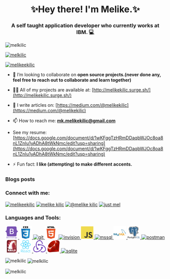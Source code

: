 <!--
**melkilic/melkilic** is a ✨ _special_ ✨ repository because its `README.md` (this file) appears on your GitHub profile.

Here are some ideas to get you started:

- 🔭 I’m currently working on ...
- 🌱 I’m currently learning ...
- 👯 I’m looking to collaborate on ...
- 🤔 I’m looking for help with ...
- 💬 Ask me about ...
- 📫 How to reach me: ...
- 😄 Pronouns: ...
- ⚡ Fun fact: ...
-->
<h1 align="center">✨Hey there! I'm Melike.✨</h1>
<h3 align="center">A self taught application developer who currently works at IBM. 💻</h3>

<p align="left"> <img src="https://komarev.com/ghpvc/?username=melkilic&label=Profile%20views&color=0e75b6&style=flat" alt="melkilic" /> </p>

<p align="left"> <a href="https://github.com/ryo-ma/github-profile-trophy"><img src="https://github-profile-trophy.vercel.app/?username=melkilic" alt="melkilic" /></a> </p>

<p align="left"> <a href="https://twitter.com/melikeekilic" target="blank"><img src="https://img.shields.io/twitter/follow/melikeekilic?logo=twitter&style=for-the-badge" alt="melikeekilic" /></a> </p>

- 👯 I’m looking to collaborate on **open source projects.(never done any, feel free to reach out to collaborate and learn together)**

- 👨‍💻 All of my projects are available at: [http://melikekilic.surge.sh/](http://melikekilic.surge.sh/)

- 📝 I write articles on: [https://medium.com/@melikekilic](https://medium.com/@melikekilic)

- 📫 How to reach me: **mk.melikekilic@gmail.com**

- See my resume: [https://docs.google.com/document/d/1wKFggTzHRmDDaqbWJOc8oa8nL1ZnIu1yADhA8tWkNmc/edit?usp=sharing](https://docs.google.com/document/d/1wKFggTzHRmDDaqbWJOc8oa8nL1ZnIu1yADhA8tWkNmc/edit?usp=sharing)

- ⚡ Fun fact: **I like (attempting) to make different accents.**

### Blogs posts
<!-- BLOG-POST-LIST:START -->
<!-- BLOG-POST-LIST:END -->

<h3 align="left">Connect with me:</h3>
<p align="left">
<a href="https://twitter.com/melikeekilic" target="blank"><img align="center" src="https://raw.githubusercontent.com/rahuldkjain/github-profile-readme-generator/master/src/images/icons/Social/twitter.svg" alt="melikeekilic" height="30" width="40" /></a>
<a href="https://linkedin.com/in/melike-kilic" target="blank"><img align="center" src="https://raw.githubusercontent.com/rahuldkjain/github-profile-readme-generator/master/src/images/icons/Social/linked-in-alt.svg" alt="melike kilic" height="30" width="40" /></a>
<a href="https://medium.com/@melikekilic" target="blank"><img align="center" src="https://raw.githubusercontent.com/rahuldkjain/github-profile-readme-generator/master/src/images/icons/Social/medium.svg" alt="@melike kilic" height="30" width="40" /></a>
<a href="https://www.youtube.com/channel/UCjIus15v1gCuHrGL8m2ZmxA" target="blank"><img align="center" src="https://raw.githubusercontent.com/rahuldkjain/github-profile-readme-generator/master/src/images/icons/Social/youtube.svg" alt="just mel" height="30" width="40" /></a>
</p>

<h3 align="left">Languages and Tools:</h3>
<p align="left"> <a href="https://getbootstrap.com" target="_blank" rel="noreferrer"> <img src="https://raw.githubusercontent.com/devicons/devicon/master/icons/bootstrap/bootstrap-plain-wordmark.svg" alt="bootstrap" width="40" height="40"/> </a> <a href="https://www.w3schools.com/css/" target="_blank" rel="noreferrer"> <img src="https://raw.githubusercontent.com/devicons/devicon/master/icons/css3/css3-original-wordmark.svg" alt="css3" width="40" height="40"/> </a> <a href="https://git-scm.com/" target="_blank" rel="noreferrer"> <img src="https://www.vectorlogo.zone/logos/git-scm/git-scm-icon.svg" alt="git" width="40" height="40"/> </a> <a href="https://www.w3.org/html/" target="_blank" rel="noreferrer"> <img src="https://raw.githubusercontent.com/devicons/devicon/master/icons/html5/html5-original-wordmark.svg" alt="html5" width="40" height="40"/> </a> <a href="https://www.invisionapp.com/" target="_blank" rel="noreferrer"> <img src="https://www.vectorlogo.zone/logos/invisionapp/invisionapp-icon.svg" alt="invision" width="40" height="40"/> </a> <a href="https://developer.mozilla.org/en-US/docs/Web/JavaScript" target="_blank" rel="noreferrer"> <img src="https://raw.githubusercontent.com/devicons/devicon/master/icons/javascript/javascript-original.svg" alt="javascript" width="40" height="40"/> </a> <a href="https://www.microsoft.com/en-us/sql-server" target="_blank" rel="noreferrer"> <img src="https://www.svgrepo.com/show/303229/microsoft-sql-server-logo.svg" alt="mssql" width="40" height="40"/> </a> <a href="https://www.mysql.com/" target="_blank" rel="noreferrer"> <img src="https://raw.githubusercontent.com/devicons/devicon/master/icons/mysql/mysql-original-wordmark.svg" alt="mysql" width="40" height="40"/> </a> <a href="https://www.postgresql.org" target="_blank" rel="noreferrer"> <img src="https://raw.githubusercontent.com/devicons/devicon/master/icons/postgresql/postgresql-original-wordmark.svg" alt="postgresql" width="40" height="40"/> </a> <a href="https://postman.com" target="_blank" rel="noreferrer"> <img src="https://www.vectorlogo.zone/logos/getpostman/getpostman-icon.svg" alt="postman" width="40" height="40"/> </a> <a href="https://rubyonrails.org" target="_blank" rel="noreferrer"> <img src="https://raw.githubusercontent.com/devicons/devicon/master/icons/rails/rails-original-wordmark.svg" alt="rails" width="40" height="40"/> </a> <a href="https://reactjs.org/" target="_blank" rel="noreferrer"> <img src="https://raw.githubusercontent.com/devicons/devicon/master/icons/react/react-original-wordmark.svg" alt="react" width="40" height="40"/> </a> <a href="https://redux.js.org" target="_blank" rel="noreferrer"> <img src="https://raw.githubusercontent.com/devicons/devicon/master/icons/redux/redux-original.svg" alt="redux" width="40" height="40"/> </a> <a href="https://www.ruby-lang.org/en/" target="_blank" rel="noreferrer"> <img src="https://raw.githubusercontent.com/devicons/devicon/master/icons/ruby/ruby-original.svg" alt="ruby" width="40" height="40"/> </a> <a href="https://www.sqlite.org/" target="_blank" rel="noreferrer"> <img src="https://www.vectorlogo.zone/logos/sqlite/sqlite-icon.svg" alt="sqlite" width="40" height="40"/> </a> </p>

<p><img align="left" src="https://github-readme-stats.vercel.app/api/top-langs?username=melkilic&show_icons=true&locale=en&layout=compact" alt="melkilic" /></p>

<p>&nbsp;<img align="center" src="https://github-readme-stats.vercel.app/api?username=melkilic&show_icons=true&locale=en" alt="melkilic" /></p>

<p><img align="center" src="https://github-readme-streak-stats.herokuapp.com/?user=melkilic&" alt="melkilic" /></p>
